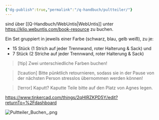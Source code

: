 ```yaml
---
{"dg-publish":true,"permalink":"/q-handbuch/pultteiler/"}
---
```


sind über [[Q-Handbuch/WebUntis\|WebUntis]] unter https://klio.webuntis.com/book-resource zu buchen.

Ein Set gruppiert in jeweils einer Farbe (schwarz, blau, gelb weiß), zu je: 
* 15 Stück (1 Strich auf jeder Trennwand, roter Halterung & Sack) und 
* 7 Stück (2 Striche auf jeder Trennwand, roter Halterung & Sack)

> [!tip] Zwei unterschiedliche Farben buchen!

>[!caution] Bitte pünktlich retournieren, 
>sodass sie in der Pause von der nächsten Person stresslos übernommen werden können!

> [!error]  Kaputt?
> Kaputte Teile bitte auf den Platz von Agnes legen.

https://www.tinkercad.com/things/2qHlRZKPD5Y/edit?returnTo=%2Fdashboard

![Pultteiler_Buchen_.png](/img/user/Q-Handbuch/Pultteiler_Buchen_.png)